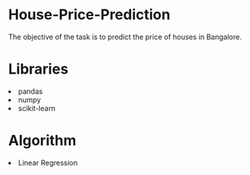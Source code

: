 # House-Price-Prediction


The objective of the task is to predict the price of houses in Bangalore.

# Libraries
<li>pandas
<li>numpy
<li>scikit-learn




# Algorithm
<li>Linear Regression
